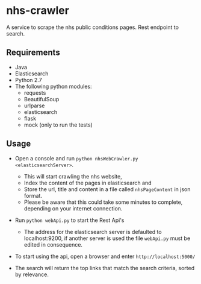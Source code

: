# nhs-crawler
A service to scrape the nhs public conditions pages. Rest endpoint to search.

## Requirements
- Java
- Elasticsearch
- Python 2.7
- The following python modules:
  - requests
  - BeautifulSoup
  - urlparse
  - elasticsearch
  - flask
  - mock (only to run the tests)

## Usage
- Open a console and run `python nhsWebCrawler.py <elasticsearchServer>`.
  - This will start crawling the nhs website,
  - Index the content of the pages in elasticsearch and
  - Store the url, title and content in a file called `nhsPageContent` in json format.
  - Please be aware that this could take some minutes to complete, depending on your internet connection.

- Run `python webApi.py` to start the Rest Api's
  - The address for the elasticsearch server is defaulted to localhost:9200, if another server is used the file `webApi.py` must be edited in consequence.
 
- To start using the api, open a browser and enter `http://localhost:5000/`
- The search will return the top links that match the search criteria, sorted by relevance. 
